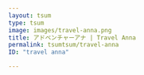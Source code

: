 ```yaml
---
layout: tsum
type: tsum
image: images/travel-anna.png
title: アドベンチャーアナ | Travel Anna
permalink: tsumtsum/travel-anna
ID: "travel anna"

---
```


